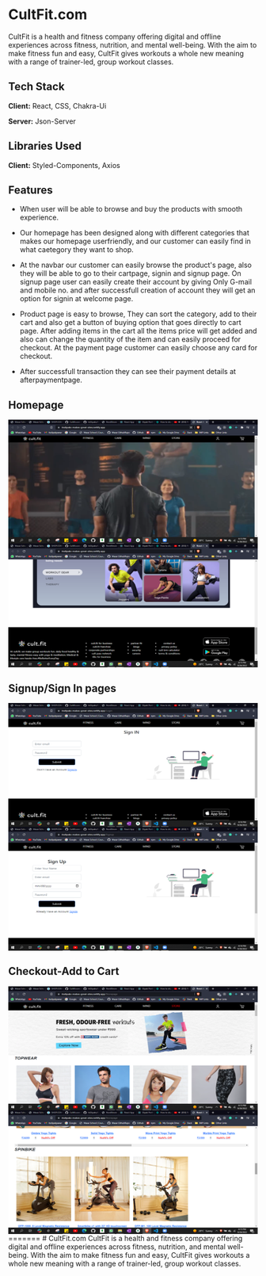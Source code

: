 # CultFit.com
CultFit is a health and fitness company offering digital and offline experiences across fitness, nutrition, and mental well-being. With the aim to make fitness fun and easy, CultFit gives workouts a whole new meaning with a range of trainer-led, group workout classes.





## Tech Stack

**Client:** React, CSS, Chakra-Ui

**Server:** Json-Server

## Libraries Used

**Client:** Styled-Components, Axios


## Features

- When user will be able to browse and buy the products with smooth experience.

- Our homepage has been designed along with different categories that makes our homepage userfriendly, and our customer can easily find in what caetegory they want to shop.
- At the navbar our customer can easily browse the product's page, also they will be able to go to their cartpage, signin and signup page.
   On signup page user can easily create their account by giving Only G-mail and mobile no. and after successfull creation of account they will get an option for signin at welcome page.
- Product page is easy to browse, They can sort the category, add to their cart and also get a button of buying option that goes directly to cart page.
  After adding items in the cart all the items price will get added and also can change the quantity of the item and can easily proceed for checkout.
  At the payment page customer can easily choose any card for checkout.

- After successfull transaction they can see their payment details at afterpaymentpage.
## Homepage

<img height="250" width="1000" align="center" src="./1.png" alt="itsdipaks" />
<img height="250" width="1000" align="center" src="./2.png" alt="itsdipaks" />


## Signup/Sign In pages

<img height="250" width="1000" align="center" src="./signin.png" alt="itsdipaks" />
<img height="250" width="1000" align="center" src="./signup.png" alt="itsdipaks" />

## Checkout-Add to Cart

<img height="250" width="1000" align="center" src="./products.png" alt="itsdipaks" />
<img height="250" width="1000" align="center" src="./pro2.png" alt="itsdipaks" />
=======
# CultFit.com
CultFit is a health and fitness company offering digital and offline experiences across fitness, nutrition, and mental well-being. With the aim to make fitness fun and easy, CultFit gives workouts a whole new meaning with a range of trainer-led, group workout classes.
